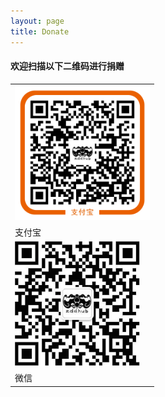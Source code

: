 ```yaml
---
layout: page
title: Donate
---
```


<div class="zddhub-qrcode">
<h4>欢迎扫描以下二维码进行捐赠</h4>

<table>
  <tbody class="qrcode-table">
    <tr>
      <td>
        <img src="/asserts/zddhub_donate.png" width="216" height="216">
      </td>
    </tr>
    <tr>
      <td>
        支付宝
      </td>
    </tr>
    <tr>
      <td>
        <img src="/asserts/zddhub_weixin.png" width="200" height="200">
      </td>
    </tr>
    <tr>
      <td>
        微信
      </td>
    </tr>
  </tbody>
</table>
</div>



